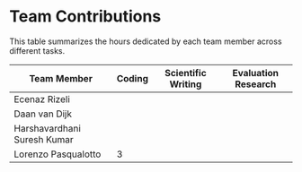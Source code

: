# Team Contributions

This table summarizes the hours dedicated by each team member across different tasks.

| Team Member               | Coding | Scientific Writing | Evaluation Research |
|----------------------------|--------|--------------------|---------------------|
| Ecenaz Rizeli             |        |                    |                     |
| Daan van Dijk             |        |                    |                     |
| Harshavardhani Suresh Kumar |        |                    |                     |
| Lorenzo Pasqualotto        |       3 |                    |                     |
